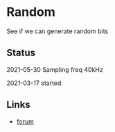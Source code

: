 # Random

See if we can generate random bits

## Status

2021-05-30 Sampling freq 40kHz

2021-03-17 started.

## Links

* [forum](https://www.raspberrypi.org/forums/viewtopic.php?f=145&t=307225&sid=27b40fa2b27ff592a24a4e2fe5a23897)


